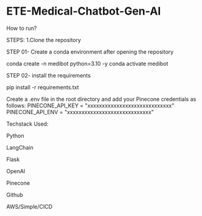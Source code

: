 # ETE-Medical-Chatbot-Gen-AI
How to run?

STEPS:
1.Clone the repository 

STEP 01- Create a conda environment after opening the repository

conda create -n medibot python=3.10 -y
conda activate medibot

STEP 02- install the requirements

pip install -r requirements.txt

Create a .env file in the root directory and add your Pinecone credentials as follows:
PINECONE_API_KEY = "xxxxxxxxxxxxxxxxxxxxxxxxxxxxx"
PINECONE_API_ENV = "xxxxxxxxxxxxxxxxxxxxxxxxxxxxx"

Techstack Used:

Python

LangChain

Flask

OpenAI

Pinecone

Github

AWS/Simple/CICD
